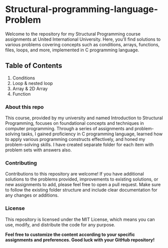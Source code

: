 # Structural-programming-language-Problem


Welcome to the repository for my Structural Programming course assignments at United International University. Here, you'll find solutions to various problems covering concepts such as conditions, arrays, functions, files, loops, and more, implemented in C programming language.

## Table of Contents
1. Conditions
2. Loop & nested loop
3. Array & 2D Array
4. Function


### About this repo
This course, provided by my university and named Introduction to Structural Programming, focuses on foundational concepts and techniques in computer programming. Through a series of assignments and problem-solving tasks, I gained proficiency in C programming language, learned how to apply various programming constructs effectively, and honed my problem-solving skills. I have created separate folder for each item with problem sets with answers also.




### Contributing
Contributions to this repository are welcome! If you have additional solutions to the problems provided, improvements to existing solutions, or new assignments to add, please feel free to open a pull request. Make sure to follow the existing folder structure and include clear documentation for any changes or additions.

### License
This repository is licensed under the MIT License, which means you can use, modify, and distribute the code for any purpose. 


**Feel free to customize the content according to your specific assignments and preferences. Good luck with your GitHub repository!**
